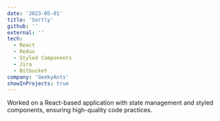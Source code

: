 ```yaml
---
date: '2023-05-01'
title: 'Sortly'
github: ''
external: ''
tech:
  - React
  - Redux
  - Styled Components
  - Jira
  - Bitbucket
company: 'GeekyAnts'
showInProjects: true
---
```


Worked on a React-based application with state management and styled components, ensuring high-quality code practices.
